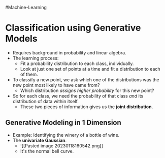 #Machine-Learning 
# Classification using Generative Models
- Requires background in probability and linear algebra.
- The learning process:
	- Fit a probability distribution to each class, individually.
	- Look at just one set of points at a time and fit a distribution to each of them.
- To classify a new point, we ask which one of the distributions was the new point most likely to have came from?
	- Which distribution *assigns higher probability* for this new point?
- So for each class, we need the probability of that class *and* its distribution of data within itself.
	- These two pieces of information gives us the **joint distribution**.

## Generative Modeling in 1 Dimension
- Example: Identifying the winery of a bottle of wine.
- The **univariate Gaussian**.
	- ![[Pasted image 20230118160542.png]]
	- It's the normal bell curve.